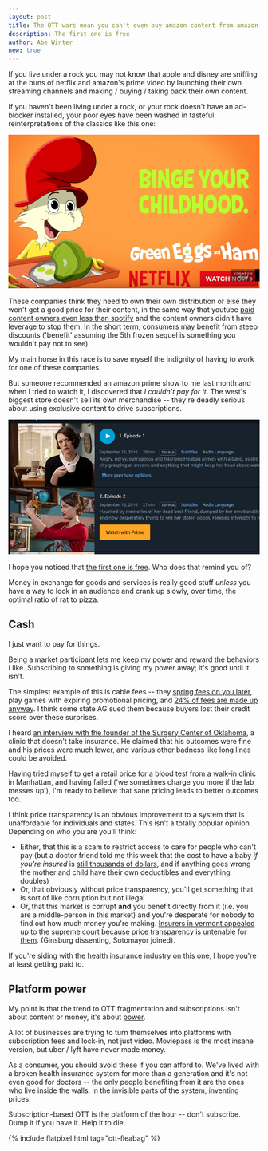 ```yaml
---
layout: post
title: The OTT wars mean you can't even buy amazon content from amazon
description: The first one is free
author: Abe Winter
new: true
---
```


If you live under a rock you may not know that apple and disney are sniffing at the buns of netflix and amazon's prime video by launching their own streaming channels and making / buying / taking back their own content.

If you haven't been living under a rock, or your rock doesn't have an ad-blocker installed, your poor eyes have been washed in tasteful reinterpretations of the classics like this one:

![NFLX seuss ad](/assets/ott-nflx-binge.png)

These companies think they need to own their own distribution or else they won't get a good price for their content, in the same way that youtube [paid content owners even less than spotify](https://www.forbes.com/sites/emmawoollacott/2014/06/17/youtube-to-block-indie-content-within-days/) and the content owners didn't have leverage to stop them. In the short term, consumers may benefit from steep discounts ('benefit' assuming the 5th frozen sequel is something you wouldn't pay not to see).

My main horse in this race is to save myself the indignity of having to work for one of these companies.

But someone recommended an amazon prime show to me last month and when I tried to watch it, I discovered that *I couldn't pay for it*. The west's biggest store doesn't sell its own merchandise -- they're deadly serious about using exclusive content to drive subscriptions.

![watch with prime](/assets/ott-first-one-is-free.png)

I hope you noticed that [the first one is free](https://www.reddit.com/r/Showerthoughts/comments/3sq6ic/no_drug_dealer_i_have_ever_encountered_has/). Who does that remind you of?

Money in exchange for goods and services is really good stuff *unless* you have a way to lock in an audience and crank up slowly, over time, the optimal ratio of rat to pizza.

## Cash

I just want to pay for things.

Being a market participant lets me keep my power and reward the behaviors I like. Subscribing to something is giving my power away; it's good until it isn't.

The simplest example of this is cable fees -- they [spring fees on you later](https://arstechnica.com/tech-policy/2017/08/comcast-fails-to-get-hidden-fee-class-action-suit-thrown-out-of-court/), play games with expiring promotional pricing, and [24% of fees are made up anyway](https://www.consumerreports.org/fees-billing/cable-company-fees-add-to-tv-bill/). I think some state AG sued them because buyers lost their credit score over these surprises.

I heard [an interview with the founder of the Surgery Center of Oklahoma](https://www.econtalk.org/keith-smith-on-free-market-health-care/), a clinic that doesn't take insurance. He claimed that his outcomes were fine and his prices were much lower, and various other badness like long lines could be avoided.

Having tried myself to get a retail price for a blood test from a walk-in clinic in Manhattan, and having failed ('we sometimes charge you more if the lab messes up'), I'm ready to believe that sane pricing leads to better outcomes too.

I think price transparency is an obvious improvement to a system that is unaffordable for individuals and states. This isn't a totally popular opinion. Depending on who you are you'll think:

- Either, that this is a scam to restrict access to care for people who can't pay (but a doctor friend told me this week that the cost to have a baby *if you're insured* is [still thousands of dollars](https://www.whattoexpect.com/pregnancy/pregnancy-costs/), and if anything goes wrong the mother and child have their own deductibles and everything doubles)
- Or, that obviously without price transparency, you'll get something that is sort of like corruption but not illegal
- Or, that this market is corrupt **and** you benefit directly from it (i.e. you are a middle-person in this market) and you're desperate for nobody to find out how much money you're making. [Insurers in vermont appealed up to the supreme court because price transparency is untenable for them](https://www.healthaffairs.org/do/10.1377/hblog20160310.053837/full/). (Ginsburg dissenting, Sotomayor joined).

If you're siding with the health insurance industry on this one, I hope you're at least getting paid to.

## Platform power

My point is that the trend to OTT fragmentation and subscriptions isn't about content or money, it's about [power](https://en.wikiquote.org/wiki/Power).

A lot of businesses are trying to turn themselves into platforms with subscription fees and lock-in, not just video. Moviepass is the most insane version, but uber / lyft have never made money.

As a consumer, you should avoid these if you can afford to. We've lived with a broken health insurance system for more than a generation and it's not even good for doctors -- the only people benefiting from it are the ones who live inside the walls, in the invisible parts of the system, inventing prices.

Subscription-based OTT is the platform of the hour -- don't subscribe. Dump it if you have it. Help it to die.

{% include flatpixel.html tag="ott-fleabag" %}
